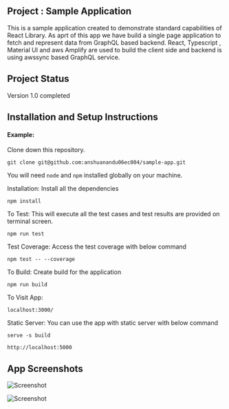 ## Project : Sample Application


This is a sample application created to demonstrate standard capabilities of React Library.
As aprt of this app we have build a single page application to fetch and represent data from GraphQL based backend.
React, Typescript , Material UI and aws Amplify are used to build the client side and backend is using awssync based GraphQL service. 

## Project Status
Version 1.0 completed



## Installation and Setup Instructions

#### Example:  

Clone down this repository.

`git clone git@github.com:anshuanandu06ec004/sample-app.git`
 
You will need `node` and `npm` installed globally on your machine.  

Installation: Install all the dependencies

`npm install`  


To Test: 
This will execute all the test cases and test results are provided on terminal screen.

`npm run test`


Test Coverage: 
Access the test coverage with below command

`npm test -- --coverage`


To Build:
Create build for the application  

`npm run build`  



To Visit App:

`localhost:3000/`


Static Server:
You can use the app with static server with below command

`serve -s build`

`http://localhost:5000`  

## App Screenshots

![Screenshot](https://github.com/anshuanandu06ec004/sample-app/blob/main/src/assets/img/Screen1.png)

![Screenshot](https://github.com/anshuanandu06ec004/sample-app/blob/main/src/assets/img/Screen2.png)



